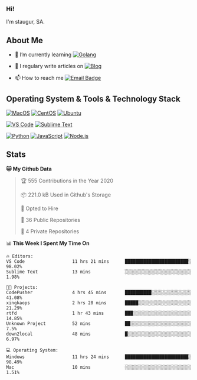 ### Hi!

I'm staugur, SA.

## About Me

- 🌱 I’m currently learning [![Golang](https://img.shields.io/badge/-Go-7fd5ea?logo=go)](https:/golang.org/)

- 📝 I regulary write articles on [![Blog](https://img.shields.io/badge/-Blog-629ccd?style=for-the-badge&logo=python&logoColor=ffffff)](https://blog.saintic.com)

- 📫 How to reach me [![Email Badge](https://img.shields.io/badge/-email-c14438?style=for-the-badge&logo=Gmail&logoColor=ffffff)](mailto:me@tcw.im)

## Operating System & Tools & Technology Stack

[![MacOS](https://img.shields.io/badge/macOS-Catalina-292e33?style=flat-square&logo=apple&logoColor=ffffff)](https://www.apple.com/macos/catalina/)
[![CentOS](https://img.shields.io/badge/CentOS-7.0-292e33?style=flat-square&logo=CentOS&logoColor=)](https://www.centos.org/)
[![Ubuntu](https://img.shields.io/badge/Ubuntu-18-292e33?style=flat-square&logo=Ubuntu&logoColor=e95420)](https://www.ubuntu.com/)

[![VS Code](https://img.shields.io/badge/IDE-VSCode-292e33?style=flat-square&logo=Visual-studio-code)](https://code.visualstudio.com/)
[![Sublime Text](https://img.shields.io/badge/IDE-SublimeText-black?style=flat-square&logo=Sublime+Text)](https://www.sublimetext.com/)


[![Python](https://img.shields.io/badge/-Python-3776AB?style=flat-square&logo=python&logoColor=ffffff)](https://www.python.org/)
[![JavaScript](https://img.shields.io/badge/-JavaScript-%23F7DF1C?style=flat-square&logo=javascript&logoColor=000000&labelColor=%23F7DF1C&color=%23FFCE5A)](https://www.javascript.com/)
[![Node.js](https://img.shields.io/badge/-Node.js-00ADD8?style=flat-square&logo=node.js&logoColor=ffffff)](https://nodejs.org/)

## Stats

<!--START_SECTION:waka-->
**🐱 My Github Data** 

> 🏆 555 Contributions in the Year 2020
 > 
> 📦 221.0 kB Used in Github's Storage 
 > 
> 💼 Opted to Hire
 > 
> 📜 36 Public Repositories 
 > 
> 🔑 4 Private Repositories  
 > 
📊 **This Week I Spent My Time On** 

```text
🔥 Editors: 
VS Code                  11 hrs 21 mins      ████████████████████████░   98.02% 
Sublime Text             13 mins             ░░░░░░░░░░░░░░░░░░░░░░░░░   1.98%

🐱‍💻 Projects: 
CodePusher               4 hrs 45 mins       ██████████░░░░░░░░░░░░░░░   41.08% 
xingkaops                2 hrs 28 mins       █████░░░░░░░░░░░░░░░░░░░░   21.29% 
rtfd                     1 hr 43 mins        ███░░░░░░░░░░░░░░░░░░░░░░   14.85% 
Unknown Project          52 mins             ██░░░░░░░░░░░░░░░░░░░░░░░   7.5% 
down2local               48 mins             █░░░░░░░░░░░░░░░░░░░░░░░░   6.97%

💻 Operating System: 
Windows                  11 hrs 24 mins      ████████████████████████░   98.49% 
Mac                      10 mins             ░░░░░░░░░░░░░░░░░░░░░░░░░   1.51%

```


<!--END_SECTION:waka-->
